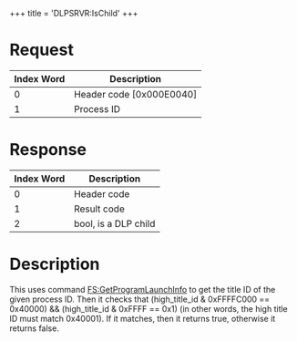 +++
title = 'DLPSRVR:IsChild'
+++

# Request

| Index Word | Description                |
|------------|----------------------------|
| 0          | Header code \[0x000E0040\] |
| 1          | Process ID                 |

# Response

| Index Word | Description          |
|------------|----------------------|
| 0          | Header code          |
| 1          | Result code          |
| 2          | bool, is a DLP child |

# Description

This uses command
[FS:GetProgramLaunchInfo](FS:GetProgramLaunchInfo "wikilink") to get the
title ID of the given process ID. Then it checks that (high_title_id &
0xFFFFC000 == 0x40000) && (high_title_id & 0xFFFF == 0x1) (in other
words, the high title ID must match 0x40001). If it matches, then it
returns true, otherwise it returns false.